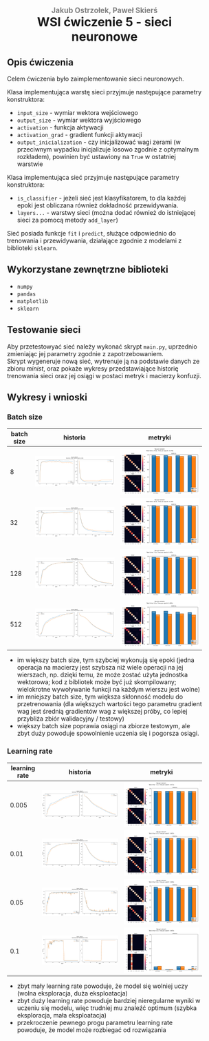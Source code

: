 <div style="padding: 2% 5%;">

<h1 style="text-align: center;">
<div style="color:grey; font-size: 0.6em;">Jakub Ostrzołek, Paweł Skierś</div>
<div>WSI ćwiczenie 5 - sieci neuronowe</div>
</h1>

## Opis ćwiczenia
Celem ćwiczenia było zaimplementowanie sieci neuronowych. 

Klasa implementująca warstę sieci przyjmuje następujące parametry konstruktora:
* `input_size` - wymiar wektora wejściowego
* `output_size` - wymiar wektora wyjściowego
* `activation` - funkcja aktywacji
* `activation_grad` - gradient funkcji aktywacji
* `output_inicialization` - czy inicjalizować wagi zerami (w przeciwnym wypadku inicjalizuje losowo zgodnie z optymalnym rozkładem), powinien być ustawiony na `True` w ostatniej warstwie

Klasa implementująca sieć przyjmuje następujące parametry konstruktora:
* `is_classifier` - jeżeli sieć jest klasyfikatorem, to dla każdej epoki jest obliczana również dokładność przewidywania.
* `layers...` - warstwy sieci (można dodać również do istniejącej sieci za pomocą metody `add_layer`)

Sieć posiada funkcje `fit` i `predict`, służące odpowiednio do trenowania i przewidywania, działające zgodnie z modelami z biblioteki `sklearn`.

## Wykorzystane zewnętrzne biblioteki
* `numpy`
* `pandas`
* `matplotlib`
* `sklearn`

## Testowanie sieci
Aby przetestowyać sieć należy wykonać skrypt `main.py`, uprzednio zmieniając jej parametry zgodnie z zapotrzebowaniem.  
Skrypt wygeneruje nową sieć, wytrenuje ją na podstawie danych ze zbioru _minist_, oraz pokaże wykresy przedstawiające historię trenowania sieci oraz jej osiągi w postaci metryk i macierzy konfuzji.
 
## Wykresy i wnioski


### Batch size
batch size | historia | metryki
-|-|-
8 | ![wykres](plots/batch_size/history,layers=[512,256,128,64],batch_size=8,learn_rate=0.01,epochs=100.png) | ![wykres](plots/batch_size/metrics,layers=[512,256,128,64],batch_size=8,learn_rate=0.01,epochs=100.png)
32 | ![wykres](plots/batch_size/history,layers=[512,256,128,64],batch_size=32,learn_rate=0.01,epochs=100.png) | ![wykres](plots/batch_size/metrics,layers=[512,256,128,64],batch_size=32,learn_rate=0.01,epochs=100.png)
128 | ![wykres](plots/batch_size/history,layers=[512,256,128,64],batch_size=128,learn_rate=0.01,epochs=100.png) | ![wykres](plots/batch_size/metrics,layers=[512,256,128,64],batch_size=128,learn_rate=0.01,epochs=100.png)
512 | ![wykres](plots/batch_size/history,layers=[512,256,128,64],batch_size=512,learn_rate=0.01,epochs=100.png) | ![wykres](plots/batch_size/metrics,layers=[512,256,128,64],batch_size=512,learn_rate=0.01,epochs=100.png)

* im większy batch size, tym szybciej wykonują się epoki (jedna operacja na macierzy jest szybsza niż wiele operacji na jej wierszach, np. dzięki temu, że może zostać użyta jednostka wektorowa; kod z bibliotek może być już skompilowany; wielokrotne wywoływanie funkcji na każdym wierszu jest wolne)
* im mniejszy batch size, tym większa skłonność modelu do przetrenowania (dla większych wartości tego parametru gradient wag jest średnią gradientów wag z większej próby, co lepiej przybliża zbiór walidacyjny / testowy)
* większy batch size poprawia osiągi na zbiorze testowym, ale zbyt duży powoduje spowolnienie uczenia się i pogorsza osiągi.

### Learning rate
learning rate | historia | metryki
-|-|-
0.005 | ![wykres](plots/learning_rate/history,layers=[512,256,128,64],batch_size=128,learn_rate=0.005,epochs=100.png) | ![wykres](plots/learning_rate/metrics,layers=[512,256,128,64],batch_size=128,learn_rate=0.005,epochs=100.png)
0.01 | ![wykres](plots/learning_rate/history,layers=[512,256,128,64],batch_size=128,learn_rate=0.01,epochs=100.png) | ![wykres](plots/learning_rate/metrics,layers=[512,256,128,64],batch_size=128,learn_rate=0.01,epochs=100.png)
0.05 | ![wykres](plots/learning_rate/history,layers=[512,256,128,64],batch_size=128,learn_rate=0.05,epochs=100.png) | ![wykres](plots/learning_rate/metrics,layers=[512,256,128,64],batch_size=128,learn_rate=0.05,epochs=100.png)
0.1 | ![wykres](plots/learning_rate/history,layers=[512,256,128,64],batch_size=128,learn_rate=0.1,epochs=100.png) | ![wykres](plots/learning_rate/metrics,layers=[512,256,128,64],batch_size=128,learn_rate=0.1,epochs=100.png)

* zbyt mały learning rate powoduje, że model się wolniej uczy (wolna eksploracja, duża eksploatacja)
* zbyt duży learning rate powoduje bardziej nieregularne wyniki w uczeniu się modelu, więc trudniej mu znaleźć optimum (szybka eksploracja, mała eksploatacja)
* przekroczenie pewnego progu parametru learning rate powoduje, że model może rozbiegać od rozwiązania

<!-- 
1. Overfitting
2. Underfitting
3. Batch size
4. learning rate
-->

</div>